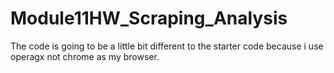 # Module11HW_Scraping_Analysis
The code is going to be a little bit different to the starter code because i use operagx not chrome as my browser.
